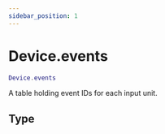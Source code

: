 ```yaml
---
sidebar_position: 1
---
```


# Device.events
```lua
Device.events
```
A table holding event IDs for each input unit.


## Type

